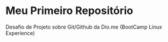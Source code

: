 # Meu Primeiro Repositório
Desafio de Projeto sobre Git/Github da Dio.me (BootCamp Linux Experience)
